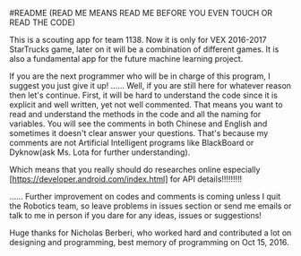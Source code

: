 #README (READ ME MEANS READ ME BEFORE YOU EVEN TOUCH OR READ THE CODE)

This is a scouting app for team 1138. Now it is only for VEX 2016-2017 StarTrucks game, later on it will be a combination of different games. It is also a fundamental app for the future machine learning project.

If you are the next programmer who will be in charge of this program, I suggest you just give it up! ...... Well, if you are still here for whatever reason then let's continue. First, it will be hard to understand the code since it is explicit and well written, yet not well commented. That means you want to read and understand the methods in the code and all the naming for variables. You will see the comments in both Chinese and English and sometimes it doesn't clear answer your questions. That's because my comments are not Artificial Intelligent programs like BlackBoard or Dyknow(ask Ms. Lota for further understanding).

Which means that you really should do researches online especially [https://developer.android.com/index.html] for API details!!!!!!!!!

...... Further improvement on codes and comments is coming unless I quit the Robotics team, so leave problems in issues section or send me emails or talk to me in person if you dare for any ideas, issues or suggestions!

Huge thanks for Nicholas Berberi, who worked hard and contributed a lot on designing and programming, best memory of programming on Oct 15, 2016.
